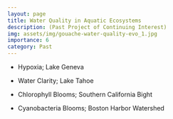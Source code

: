 ```yaml
---
layout: page
title: Water Quality in Aquatic Ecosystems
description: (Past Project of Continuing Interest)
img: assets/img/gouache-water-quality-evo_1.jpg
importance: 6
category: Past
---
```


- Hypoxia; Lake Geneva

- Water Clarity; Lake Tahoe

- Chlorophyll Blooms; Southern California Bight

- Cyanobacteria Blooms; Boston Harbor Watershed

